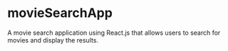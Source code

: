 # movieSearchApp
A movie search application using React.js that allows users to search for movies and display the results.
